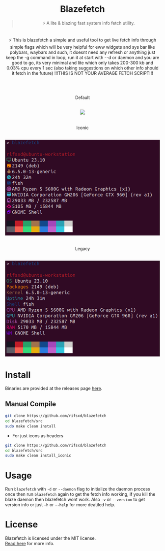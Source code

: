 <div align="center">
	<h1>Blazefetch</h1>
	<blockquote align="center">⚡ A lite & blazing fast system info fetch utility.</blockquote>
	<p><br>
		⚡ This is blazefetch a simple and useful tool to get live fetch info through simple flags which will be very helpful for eww widgets and sys bar like polybars, waybars and such, it doesnt need any refresh or anything just keep the -g command in loop, run it at start with --d or daemon and you are good to go, its very minimal and lite which only takes 200-300 kb and 0.03% cpu every 1 sec (also taking suggestions on which other info should it fetch in the future) !!!THIS IS NOT YOUR AVERAGE FETCH SCRIPT!!!
	</p><br>
	<p><br> Default</p><br>
	<img src="/assets/iconic_default.png">
	<p><br> Iconic</p><br>
	<img src="/assets/iconic_prev.png">
	<p><br> Legacy</p><br>
	<img src="/assets/legacy_prev.png">
</div>

# Install
Binaries are provided at the releases page [here](https://github.com/rifsxd/blazefetch/releases).

## Manual Compile
```sh
git clone https://github.com/rifsxd/blazefetch
cd blazefetch/src
sudo make clean install
```
 - For just icons as headers
```sh
git clone https://github.com/rifsxd/blazefetch
cd blazefetch/src
sudo make clean install_iconic
```  

# Usage
Run `blazefetch` with `-d` or `--daemon`  flag to initialize the daemon process once then run `blazefetch` again to get the fetch info working, if you kill the blaze daemon then blazefetch wont work. Also `-v` or `--version` to get version info or just `-h` or `--help` for more deatiled help.

# License
Blazefetch is licensed under the MIT license.  
[Read here](LICENSE) for more info.

